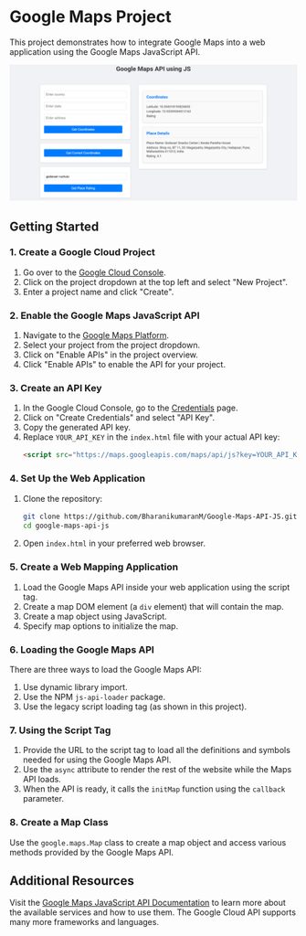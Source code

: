 # Google Maps Project

This project demonstrates how to integrate Google Maps into a web application using the Google Maps JavaScript API.

![alt text](image.png)

## Getting Started

### 1. Create a Google Cloud Project
1. Go over to the [Google Cloud Console](https://console.cloud.google.com/).
2. Click on the project dropdown at the top left and select "New Project".
3. Enter a project name and click "Create".

### 2. Enable the Google Maps JavaScript API
1. Navigate to the [Google Maps Platform](https://console.cloud.google.com/google/maps-apis/overview).
2. Select your project from the project dropdown.
3. Click on "Enable APIs" in the project overview.
4. Click "Enable APIs" to enable the API for your project.

### 3. Create an API Key
1. In the Google Cloud Console, go to the [Credentials](https://console.cloud.google.com/apis/credentials) page.
2. Click on "Create Credentials" and select "API Key".
3. Copy the generated API key.
4. Replace `YOUR_API_KEY` in the `index.html` file with your actual API key:
   ```html
   <script src="https://maps.googleapis.com/maps/api/js?key=YOUR_API_KEY&callback=initMap&libraries=places&v=weekly" defer></script>
   ```

### 4. Set Up the Web Application
1. Clone the repository:
   ```sh
   git clone https://github.com/BharanikumaranM/Google-Maps-API-JS.git
   cd google-maps-api-js
   ```
2. Open `index.html` in your preferred web browser.

### 5. Create a Web Mapping Application
1. Load the Google Maps API inside your web application using the script tag.
2. Create a map DOM element (a `div` element) that will contain the map.
3. Create a map object using JavaScript.
4. Specify map options to initialize the map.

### 6. Loading the Google Maps API
There are three ways to load the Google Maps API:
1. Use dynamic library import.
2. Use the NPM `js-api-loader` package.
3. Use the legacy script loading tag (as shown in this project).

### 7. Using the Script Tag
1. Provide the URL to the script tag to load all the definitions and symbols needed for using the Google Maps API.
2. Use the `async` attribute to render the rest of the website while the Maps API loads.
3. When the API is ready, it calls the `initMap` function using the `callback` parameter.


### 8. Create a Map Class
Use the `google.maps.Map` class to create a map object and access various methods provided by the Google Maps API.

## Additional Resources
Visit the [Google Maps JavaScript API Documentation](https://developers.google.com/maps/documentation/javascript) to learn more about the available services and how to use them. The Google Cloud API supports many more frameworks and languages.


